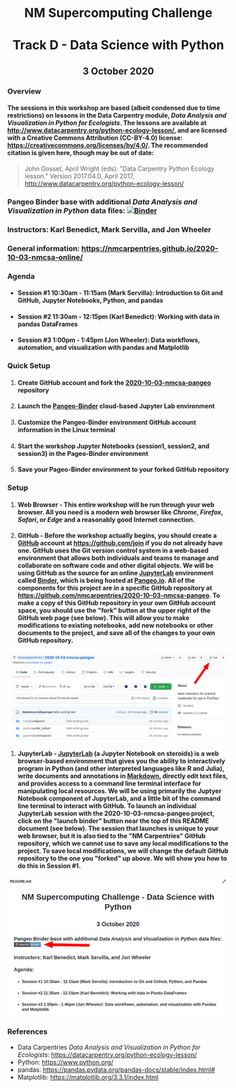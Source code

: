 <h1 align="center">NM Supercomputing Challenge</h1>
<h1 align="center">Track D - Data Science with Python</h1>
<h2 align="center">3 October 2020</h2>

### Overview

#### The sessions in this workshop are based (albeit condensed due to time restrictions) on lessons in the Data Carpentry module, *Data Analysis and Visualization in Python for Ecologists*. The lessons are available at http://www.datacarpentry.org/python-ecology-lesson/, and are licensed with a Creative Commons Attribution (CC-BY-4.0) license: https://creativecommons.org/licenses/by/4.0/. The recommended citation is given here, though may be out of date:
> John Gosset, April Wright (eds): "Data Carpentry Python Ecology lesson." Version 2017.04.0, April 2017, http://www.datacarpentry.org/python-ecology-lesson/

### Pangeo Binder base with additional *Data Analysis and Visualization in Python* data files: [![Binder](https://binder.pangeo.io/badge_logo.svg)](https://binder.pangeo.io/v2/gh/nmcarpentries/2020-10-03-nmcsa-pangeo/master)

### Instructors: Karl Benedict, Mark Servilla, and Jon Wheeler

### General information: https://nmcarpentries.github.io/2020-10-03-nmcsa-online/

### Agenda
 - #### Session #1 10:30am - 11:15am (Mark Servilla): Introduction to Git and GitHub, Jupyter Notebooks, Python, and pandas
 - #### Session #2 11:30am - 12:15pm (Karl Benedict): Working with data in pandas DataFrames
 - #### Session #3 1:00pm - 1:45pm (Jon Wheeler): Data workflows, automation, and visualization with pandas and Matplotlib
 
### Quick Setup
 1. #### Create GitHub account and fork the [2020-10-03-nmcsa-pangeo](https://github.com/nmcarpentries/2020-10-03-nmcsa-pangeo) repository
 1. #### Launch the [Pangeo-Binder](https://binder.pangeo.io/v2/gh/nmcarpentries/2020-10-03-nmcsa-pangeo/master) cloud-based Jupyter Lab environment
 1. #### Customize the Pangeo-Binder environment GitHub account information in the Linux terminal
 1. #### Start the workshop Jupyter Notebooks (session1, session2, and session3) in the Pageo-Binder environment
 1. #### Save your Pageo-Binder environment to your forked GitHub repository

### Setup
 1. #### Web Browser - This entire workshop will be run through your web browser. All you need is a modern web browser like *Chrome*, *Firefox*, *Safari*, or *Edge* and a reasonably good Internet connection.
 1. #### GitHub - Before the workshop actually begins, you should create a [GitHub](https://github.com) account at https://github.com/join if you do not already have one. GitHub uses the Git version control system in a web-based environment that allows both individuals and teams to manage and collaborate on software code and other digital objects. We will be using GitHub as the source for an online [JupyterLab](https://jupyterlab.readthedocs.io/en/latest/) environment called [Binder](https://mybinder.org/), which is being hosted at [Pangeo.io](https://binder.pangeo.io/). All of the components for this project are in a specific GitHub repository at https://github.com/nmcarpentries/2020-10-03-nmcsa-pangeo. To make a copy of this GitHub repository in your own GitHub account space, you should use the "fork" button at the upper right of the GitHub web page (see below). This will allow you to make modifications to existing notebooks, add new notebooks or other documents to the project, and save all of the changes to your own GitHub repository.
 
 ![GitHub repository fork](./images/fork.png)
 
 1. #### JupyterLab - [JupyterLab](https://jupyterlab.readthedocs.io/en/latest/) (a Jupyter Notebook on steroids) is a web browser-based environment that gives you the ability to interactively program in Python (and other interpreted languages like R and Julia), write documents and annotations in [Markdown](https://www.markdownguide.org/getting-started/), directly edit text files, and provides access to a command line terminal interface for manipulating local resources. We will be using primarily the Juptyer Notebook component of JupyterLab, and a little bit of the command line terminal to interact with GitHub. To launch an individual JupyterLab session with the **2020-10-03-nmcsa-pangeo** project, click on the "launch binder" button near the top of this README document (see below). The session that launches is unique to your web browser, but it is also tied to the "NM Carpentries" GitHub repository, which we cannot use to save any local modifications to the project. To save local modifications, we will change the default GitHub repository to the one you "forked" up above. We will show you how to do this in Session #1.
 
 ![Binder launch](./images/launchbinder.png)
 
### References
 
 - Data Carpentries *Data Analysis and Visualization in Python for Ecologists*: https://datacarpentry.org/python-ecology-lesson/
 - Python: https://www.python.org/
 - pandas: https://pandas.pydata.org/pandas-docs/stable/index.html#
 - Matplotlib: https://matplotlib.org/3.3.1/index.html
